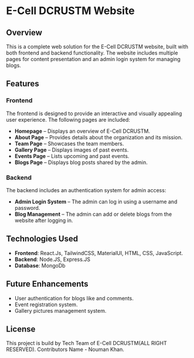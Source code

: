 # E-Cell DCRUSTM Website  

## Overview  
This is a complete web solution for the E-Cell DCRUSTM website, built with both frontend and backend functionality. The website includes multiple pages for content presentation and an admin login system for managing blogs.  


## Features  

### **Frontend**  
The frontend is designed to provide an interactive and visually appealing user experience. The following pages are included:  

- **Homepage** – Displays an overview of E-Cell DCRUSTM.  
- **About Page** – Provides details about the organization and its mission.  
- **Team Page** – Showcases the team members.  
- **Gallery Page** – Displays images of past events.  
- **Events Page** – Lists upcoming and past events.  
- **Blogs Page** – Displays blog posts shared by the admin.  


### **Backend**  
The backend includes an authentication system for admin access:  

- **Admin Login System** – The admin can log in using a username and password.  
- **Blog Management** – The admin can add or delete blogs from the website after logging in.  



## Technologies Used  
- **Frontend**: React.Js, TailwindCSS, MaterialUI, HTML, CSS, JavaScript.
- **Backend**: Node.JS, Express.JS
- **Database**: MongoDb


## Future Enhancements  
- User authentication for blogs like and comments.
- Event registration system.
- Gallery pictures management system.

## License  
This project is build by Tech Team of E-Cell DCRUSTM(ALL RIGHT RESERVED).
Contributors Name - Nouman Khan.  